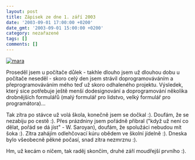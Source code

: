 ```yaml
---
layout: post
title: Zápisek ze dne 1. září 2003
date: '2003-09-01 17:00:00 +0200'
date_gmt: '2003-09-01 15:00:00 +0200'
category: nezařazené
tags: []
comments: []
---
```

<p>
<div >  <a href="%base_url%/assets/old-images/mara2.jpg"><img alt="mara" src="%base_url%/assets/old-images/mara2.jpg"></a>  </div>
<p>Proseděl jsem u počítače důlek - takhle dlouho jsem už dlouhou dobu u počítače neseděl - skoro celý den  jsem strávil doprogramováváním a přeprogramováváním mého teď už skoro odhaleného projektu. Výsledek, který  sice potřebuje ještě menší dodesignování a doprogramování několika drobnějších formulářů (malý formulář pro lidstvo,  velký formulář pro programátora)...</p>
<p>Tak zítra po stávce už volá škola, konečně jsem se dočkal :). Doufám, že se nezabiju po cestě :). Přes prázdniny  jsem pořádně přibral ("když už není co dělat, pořád se dá jíst" - W. Saroyan), doufám, že spolužáci nebudou mít šoka :).  Zítra zahájím odlehčovací kúru obědem ve školní jídelně :). Dneska bylo všeobecně pěkné počasí, snad zítra nezmrznu :).
<p>Hm, už kecám o ničem, tak raděj skončím, druhé září moudřejší prvního :).</p>
